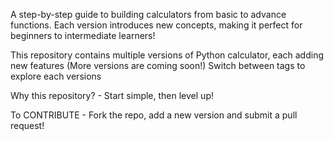 A step-by-step guide to building calculators from basic to advance functions. Each version introduces new concepts, making it perfect for beginners to intermediate learners!

This repository contains multiple versions of Python calculator, each adding new features (More versions are coming soon!)
Switch between tags to explore each versions

Why this repository? - Start simple, then level up!

To CONTRIBUTE - Fork the repo, add a new version and submit a pull request!
